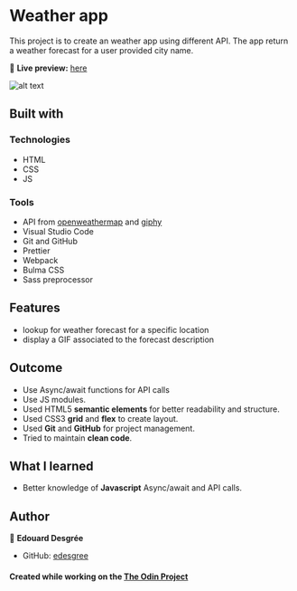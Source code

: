 # Weather app

This project is to create an weather app using different API.
The app return a weather forecast for a user provided city name.

🔗 **Live preview:** [here](https://edesgree.github.io/odin-weather-app/dist/)

![alt text](https://github.com/[edesgree]/[odin-weather-app]/blob/[main]/src/img/screenshot.png?raw=true)

## Built with

### Technologies

- HTML
- CSS
- JS

### Tools

- API from [openweathermap](https://openweathermap.org/api) and [giphy](https://developers.giphy.com/)
- Visual Studio Code
- Git and GitHub
- Prettier
- Webpack
- Bulma CSS
- Sass preprocessor

## Features

- lookup for weather forecast for a specific location
- display a GIF associated to the forecast description

## Outcome

- Use Async/await functions for API calls
- Use JS modules.
- Used HTML5 **semantic elements** for better readability and structure.
- Used CSS3 **grid** and **flex** to create layout.
- Used **Git** and **GitHub** for project management.
- Tried to maintain **clean code**.

## What I learned

- Better knowledge of **Javascript** Async/await and API calls.

## Author

👤 **Edouard Desgrée**

- GitHub: [edesgree](https://github.com/edesgree)

#### Created while working on the [The Odin Project](https://www.theodinproject.com/)
